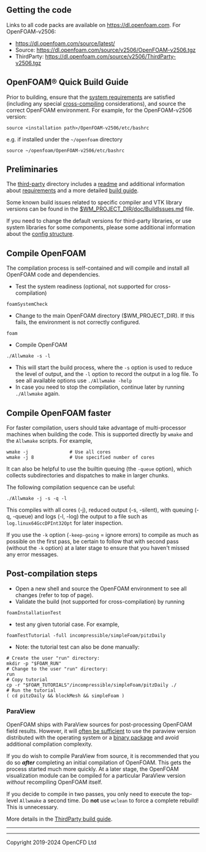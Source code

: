 ## Getting the code

Links to all code packs are available on https://dl.openfoam.com. For OpenFOAM-v2506:

- https://dl.openfoam.com/source/latest/
- Source: https://dl.openfoam.com/source/v2506/OpenFOAM-v2506.tgz
- ThirdParty: https://dl.openfoam.com/source/v2506/ThirdParty-v2506.tgz

## OpenFOAM&reg; Quick Build Guide

Prior to building, ensure that the [system requirements][link openfoam-require]
are satisfied (including any special [cross-compiling][wiki-cross-compile]
considerations), and source the correct OpenFOAM environment.
For example, for the OpenFOAM-v2506 version:
```
source <installation path>/OpenFOAM-v2506/etc/bashrc
```
e.g. if installed under the `~/openfoam` directory
```
source ~/openfoam/OpenFOAM-v2506/etc/bashrc
```


## Preliminaries

The [third-party][repo third] directory includes a
[readme][link third-readme] and additional information about
[requirements][link third-require] and a more detailed
[build guide][link third-build].

Some known build issues related to specific compiler and VTK library versions
can be found in the [$WM_PROJECT_DIR/doc/BuildIssues.md][link openfoam-issues]
file.

If you need to change the default versions for third-party libraries,
or use system libraries for some components, please some additional
information about the [config structure][wiki-config].

## Compile OpenFOAM

The compilation process is self-contained and will compile and install
all OpenFOAM code and dependencies.

- Test the system readiness (optional, not supported for cross-compilation)
```
foamSystemCheck
```
- Change to the main OpenFOAM directory ($WM_PROJECT_DIR).
  If this fails, the environment is not correctly configured.
```
foam
```
- Compile OpenFOAM
```
./Allwmake -s -l
```
- This will start the build process, where the `-s` option is used to reduce
  the level of output, and the `-l` option to record the output in a log file.
  To see all available options use `./Allwmake -help`
- In case you need to stop the compilation, continue later by running
`./Allwmake` again.

## Compile OpenFOAM faster

For faster compilation, users should take advantage of multi-processor
machines when building the code. This is supported directly by `wmake`
and the `Allwmake` scripts. For example,
```
wmake -j               # Use all cores
wmake -j 8             # Use specified number of cores
```
It can also be helpful to use the builtin queuing (the `-queue`
option), which collects subdirectories and dispatches to make in
larger chunks.

The following compilation sequence can be useful:
```
./Allwmake -j -s -q -l
```
This compiles with all cores (-j), reduced output (-s, -silent), with
queuing (-q, -queue) and logs (-l, -log) the output to a file such as
`log.linux64GccDPInt32Opt` for later inspection.

If you use the `-k` option (`-keep-going` = ignore errors) to compile
as much as possible on the first pass, be certain to follow that with
second pass (without the `-k` option) at a later stage to ensure that
you haven't missed any error messages.

## Post-compilation steps

- Open a new shell and source the OpenFOAM environment to see all
  changes (refer to top of page).
- Validate the build (not supported for cross-compilation) by running
```
foamInstallationTest
```
- test any given tutorial case. For example,
```
foamTestTutorial -full incompressible/simpleFoam/pitzDaily
```
- Note: the tutorial test can also be done manually:
```
# Create the user "run" directory:
mkdir -p "$FOAM_RUN"
# Change to the user "run" directory:
run
# Copy tutorial
cp -r "$FOAM_TUTORIALS"/incompressible/simpleFoam/pitzDaily ./
# Run the tutorial
( cd pitzDaily && blockMesh && simpleFoam )
```

### ParaView

OpenFOAM ships with ParaView sources for post-processing OpenFOAM
field results. However, it will [often be sufficient][FAQ ParaView]
to use the paraview version distributed with
the operating system or a [binary package][download ParaView]
and avoid additional compilation complexity.

If you do wish to compile ParaView from source, it is recommended
that you do so ***after*** completing an initial compilation of OpenFOAM.
This gets the process started much more quickly. At a later stage,
the OpenFOAM visualization module can be compiled for a particular
ParaView version _without_ recompiling OpenFOAM itself.

If you decide to compile in two passes, you only need to execute the
top-level `Allwmake` a second time. Do **not** use `wclean` to force a
complete rebuild! This is unnecessary.

More details in the [ThirdParty build guide][link third-build].


------------

<!-- Links -->

[page ParaView]: http://www.paraview.org/
[download ParaView]: https://www.paraview.org/download/
[FAQ ParaView]: https://discourse.paraview.org/t/i-want-to-visualize-my-openfoam-simulation-results-with-paraview-but-im-confused-which-version-should-i-use


<!-- OpenFOAM -->

[repo openfoam]: https://develop.openfoam.com/Development/openfoam/
[repo third]: https://develop.openfoam.com/Development/ThirdParty-common/

[link openfoam-readme]: https://develop.openfoam.com/Development/openfoam/blob/develop/README.md
[link openfoam-issues]: https://develop.openfoam.com/Development/openfoam/blob/develop/doc/BuildIssues.md
[link openfoam-build]: https://develop.openfoam.com/Development/openfoam/blob/develop/doc/Build.md
[link openfoam-require]: https://develop.openfoam.com/Development/openfoam/blob/develop/doc/Requirements.md
[link third-readme]: https://develop.openfoam.com/Development/ThirdParty-common/blob/develop/README.md
[link third-build]: https://develop.openfoam.com/Development/ThirdParty-common/blob/develop/BUILD.md
[link third-require]: https://develop.openfoam.com/Development/ThirdParty-common/blob/develop/Requirements.md

[wiki-cross-compile]: https://develop.openfoam.com/Development/openfoam/-/wikis/building/cross-compile-mingw
[wiki-config]: https://develop.openfoam.com/Development/openfoam/-/wikis/configuring

---
Copyright 2019-2024 OpenCFD Ltd

